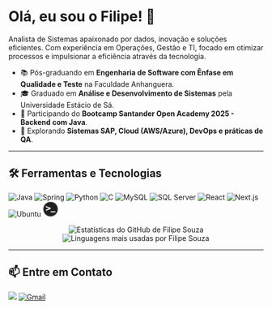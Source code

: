 # Olá, eu sou o Filipe! 👋

Analista de Sistemas apaixonado por dados, inovação e soluções eficientes. Com experiência em Operações, Gestão e TI, focado em otimizar processos e impulsionar a eficiência através da tecnologia. 

- 📚 Pós-graduando em **Engenharia de Software com Ênfase em Qualidade e Teste** na Faculdade Anhanguera.
- 🎓 Graduado em **Análise e Desenvolvimento de Sistemas** pela Universidade Estácio de Sá.
- 🚀 Participando do **Bootcamp Santander Open Academy 2025 - Backend com Java**.
- 🌱 Explorando **Sistemas SAP, Cloud (AWS/Azure), DevOps e práticas de QA**.

---

## 🛠️ Ferramentas e Tecnologias

<p align="left">
  <img src="https://www.vectorlogo.zone/logos/java/java-icon.svg" alt="Java" height="30" title="Java"/>
  <img src="https://www.vectorlogo.zone/logos/springio/springio-icon.svg" alt="Spring" height="30" title="Spring"/>
  <img src="https://www.vectorlogo.zone/logos/python/python-icon.svg" alt="Python" height="30" title="Python"/>
  <img src="https://img.icons8.com/color/512/c-programming.png" alt="C" height="30" title="C"/>
  <img src="https://www.vectorlogo.zone/logos/mysql/mysql-icon.svg" alt="MySQL" height="30" title="MySQL"/>
  <img src="https://www.geekandjob.com/uploads/wiki/43b8c92d2a8fcd2a95ae6bf30c18494dae92467a.png" alt="SQL Server" height="30" title="SQL Server"/>
  <img src="https://www.vectorlogo.zone/logos/reactjs/reactjs-icon.svg" alt="React" height="30" title="React"/>
  <img src="https://www.vectorlogo.zone/logos/nextjs/nextjs-icon.svg" alt="Next.js" height="30" title="Next.js"/>
  <img src="https://www.vectorlogo.zone/logos/ubuntu/ubuntu-icon.svg" alt="Ubuntu" height="30" title="Ubuntu"/>
  <img src="https://raw.githubusercontent.com/github/explore/80688e429a7d4ef2fca1e82350fe8e3517d3494d/topics/terminal/terminal.png" alt="Terminal" height="30" title="Terminal">
</p>


<div align="center">
  <img height="180em" src="https://github-readme-stats.vercel.app/api?username=devfilipesouza&show_icons=true&hide_border=true&include_all_commits=true&count_private=true&theme=default" alt="Estatísticas do GitHub de Filipe Souza"/>
  <img height="180em" src="https://github-readme-stats.vercel.app/api/top-langs/?username=devfilipesouza&layout=compact&langs_count=8&hide_border=true&theme=default" alt="Linguagens mais usadas por Filipe Souza"/>
</div>

---

## 📫 Entre em Contato

<p align="left">
  <a href="https://www.linkedin.com/in/filipe-souza-925077234/" target="_blank"><img src="https://img.shields.io/badge/-LinkedIn-%230077B5?style=for-the-badge&logo=linkedin&logoColor=white" target="_blank"></a>
  <a href="mailto:filipe.svito@gmail.com"><img src="https://img.shields.io/badge/Gmail-D14836?style=for-the-badge&logo=gmail&logoColor=white" alt="Gmail"></a>
</p>
